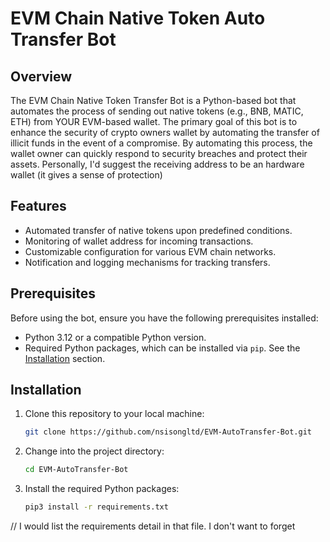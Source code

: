 # EVM Chain Native Token Auto Transfer Bot

## Overview

The EVM Chain Native Token Transfer Bot is a Python-based bot that automates the process of sending out native tokens (e.g., BNB, MATIC, ETH) from YOUR EVM-based wallet. The primary goal of this bot is to enhance the security of crypto owners wallet by automating the transfer of illicit funds in the event of a compromise. By automating this process, the wallet owner can quickly respond to security breaches and protect their assets. Personally, I'd suggest the receiving address to be an hardware wallet (it gives a sense of protection)

## Features

- Automated transfer of native tokens upon predefined conditions.
- Monitoring of wallet address for incoming transactions.
- Customizable configuration for various EVM chain networks.
- Notification and logging mechanisms for tracking transfers.

## Prerequisites

Before using the bot, ensure you have the following prerequisites installed:

- Python 3.12 or a compatible Python version.
- Required Python packages, which can be installed via `pip`. See the [Installation](#installation) section.

## Installation

1. Clone this repository to your local machine:

   ```bash
   git clone https://github.com/nsisongltd/EVM-AutoTransfer-Bot.git

2. Change into the project directory:

   ```bash
   cd EVM-AutoTransfer-Bot

3. Install the required Python packages:

   ```bash
   pip3 install -r requirements.txt

// I would list the requirements detail in that file.  I don't want to forget


